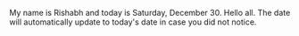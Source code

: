 My name is Rishabh and today is Saturday, December 30. Hello all. The date will automatically update to today's date in case you did not notice.
